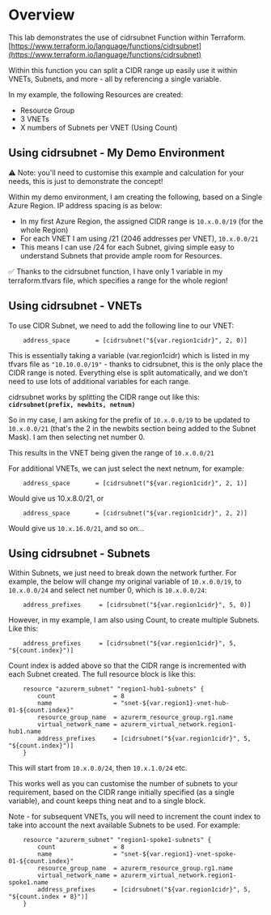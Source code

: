 # Overview
This lab demonstrates the use of cidrsubnet Function within Terraform. [https://www.terraform.io/language/functions/cidrsubnet](https://www.terraform.io/language/functions/cidrsubnet)

Within this function you can split a CIDR range up easily use it within VNETs, Subnets, and more - all by referencing a single variable. 

In my example, the following Resources are created:

 - Resource Group
 - 3 VNETs
 - X numbers of Subnets per VNET (Using Count)

## Using cidrsubnet - My Demo Environment

⚠ Note: you'll need to customise this example and calculation for your needs, this is just to demonstrate the concept!

Within my demo environment, I am creating the following, based on a Single Azure Region. IP address spacing is as below:

- In my first Azure Region, the assigned CIDR range is ```10.x.0.0/19``` (for the whole Region)
- For each VNET I am using /21 (2046 addresses per VNET), ```10.x.0.0/21```
- This means I can use /24 for each Subnet, giving simple easy to understand Subnets that provide ample room for Resources. 

✅ Thanks to the cidrsubnet function, I have only 1 variable in my terraform.tfvars file, which specifies a range for the whole region!

## Using cidrsubnet - VNETs

To use CIDR Subnet, we need to add the following line to our VNET:

        address_space       = [cidrsubnet("${var.region1cidr}", 2, 0)]

This is essentially taking a variable (var.region1cidr) which is listed in my tfvars file as ```"10.10.0.0/19"``` - thanks to cidrsubnet, this is the only place the CIDR range is noted. Everything else is split automatically, and we don't need to use lots of additional variables for each range. 

cidrsubnet works by splitting the CIDR range out like this: **```cidrsubnet(prefix, newbits, netnum)```**

So in my case, I am asking for the prefix of ```10.x.0.0/19``` to be updated to ```10.x.0.0/21``` (that's the 2 in the newbits section being added to the Subnet Mask). I am then selecting net number 0. 

This results in the VNET being given the range of ```10.x.0.0/21```

For additional VNETs, we can just select the next netnum, for example:

        address_space       = [cidrsubnet("${var.region1cidr}", 2, 1)]

Would give us 10.x.8.0/21, or

        address_space       = [cidrsubnet("${var.region1cidr}", 2, 2)]

Would give us ```10.x.16.0/21```, and so on...

## Using cidrsubnet - Subnets

Within Subnets, we just need to break down the network further. For example, the below will change my original variable of ```10.x.0.0/19```, to ```10.x.0.0/24``` and select net number 0, which is ```10.x.0.0/24```:

        address_prefixes     = [cidrsubnet("${var.region1cidr}", 5, 0)]

However, in my example, I am also using Count, to create multiple Subnets. Like this:

        address_prefixes     = [cidrsubnet("${var.region1cidr}", 5, "${count.index}")]

Count index is added above so that the CIDR range is incremented with each Subnet created. The full resource block is like this:

        resource "azurerm_subnet" "region1-hub1-subnets" {
            count                = 8
            name                 = "snet-${var.region1}-vnet-hub-01-${count.index}"
            resource_group_name  = azurerm_resource_group.rg1.name
            virtual_network_name = azurerm_virtual_network.region1-hub1.name
            address_prefixes     = [cidrsubnet("${var.region1cidr}", 5, "${count.index}")]
        }

This will start from ```10.x.0.0/24```, then ```10.x.1.0/24``` etc. 

This works well as you can customise the number of subnets to your requirement, based on the CIDR range initially specified (as a single variable), and count keeps thing neat and to a single block. 

Note - for subsequent VNETs, you will need to increment the count index to take into account the next available Subnets to be used. For example:

        resource "azurerm_subnet" "region1-spoke1-subnets" {
            count                = 8
            name                 = "snet-${var.region1}-vnet-spoke-01-${count.index}"
            resource_group_name  = azurerm_resource_group.rg1.name
            virtual_network_name = azurerm_virtual_network.region1-spoke1.name
            address_prefixes     = [cidrsubnet("${var.region1cidr}", 5, "${count.index + 8}")]
        }
